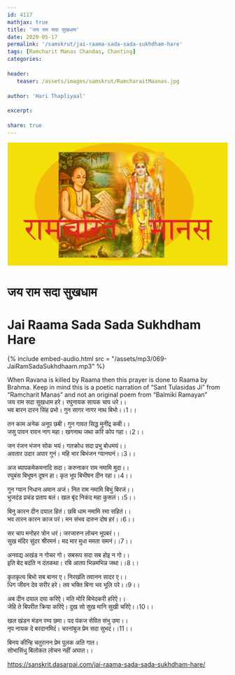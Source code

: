 ```yaml
---    
id: 4117    
mathjax: true    
title: 'जय राम सदा सुखधाम'    
date: 2020-05-17    
permalink: '/samskrut/jai-raama-sada-sada-sukhdham-hare'    
tags: [Ramcharit Manas Chandas, Chanting]    
categories:    
    
header:    
   teaser: /assets/images/samskrut/RamcharaitMaanas.jpg    
    
author: 'Hari Thapliyaal'    
    
excerpt:    
    
share: true    
---    
```

    
![](/assets/images/samskrut/RamcharaitMaanas.jpg)    
    
# जय राम सदा सुखधाम    
# Jai Raama Sada Sada Sukhdham Hare    
    
{% include embed-audio.html src = "/assets/mp3/069-JaiRamSadaSukhdhaam.mp3" %}     
    
When Ravana is killed by Raama then this prayer is done to Raama by Brahma. Keep in mind this is a poetic narration of “Sant Tulasidas Ji” from “Ramcharit Manas” and not an original poem from “Balmiki Ramayan”    
जय राम सदा सुखधाम हरे। रघुनायक सायक चाप धरे।।    
भव बारन दारन सिंह प्रभो। गुन सागर नागर नाथ बिभो।।1।।    
    
तन काम अनेक अनूप छबी। गुन गावत सिद्ध मुनींद्र कबी।।    
जसु पावन रावन नाग महा। खगनाथ जथा करि कोप गहा।।2।।    
    
जन रंजन भंजन सोक भयं। गतक्रोध सदा प्रभु बोधमयं।।    
अवतार उदार अपार गुनं। महि भार बिभंजन ग्यानघनं।।3।।    
    
अज ब्यापकमेकमनादि सदा। करुनाकर राम नमामि मुदा।।    
रघुबंस बिभूषन दूषन हा। कृत भूप बिभीषन दीन रहा।।4।।    
    
गुन ग्यान निधान अमान अजं। नित राम नमामि बिभुं बिरजं।।    
भुजदंड प्रचंड प्रताप बलं। खल बृंद निकंद महा कुसलं।।5।।    
    
बिनु कारन दीन दयाल हितं। छबि धाम नमामि रमा सहितं।।    
भव तारन कारन काज परं। मन संभव दारुन दोष हरं।।6।।    
    
सर चाप मनोहर त्रोन धरं। जरजारुन लोचन भूपबरं।।    
सुख मंदिर सुंदर श्रीरमनं। मद मार मुधा ममता समनं।।7।।    
    
अनवद्य अखंड न गोचर गो। सबरूप सदा सब होइ न गो।।    
इति बेद बदंति न दंतकथा। रबि आतप भिन्नमभिन्न जथा।।8।।    
    
कृतकृत्य बिभो सब बानर ए। निरखंति तवानन सादर ए।।    
धिग जीवन देव सरीर हरे। तव भक्ति बिना भव भूलि परे।।9।।    
    
अब दीन दयाल दया करिऐ। मति मोरि बिभेदकरी हरिऐ।।    
जेहि ते बिपरीत क्रिया करिऐ। दुख सो सुख मानि सुखी चरिऐ।।10।।    
    
खल खंडन मंडन रम्य छमा। पद पंकज सेवित संभु उमा।।    
नृप नायक दे बरदानमिदं। चरनांबुज प्रेम सदा सुभदं।।11।।    
    
बिनय कीन्हि चतुरानन प्रेम पुलक अति गात।    
सोभासिंधु बिलोकत लोचन नहीं अघात।।    
    
https://sanskrit.dasarpai.com/jai-raama-sada-sada-sukhdham-hare/